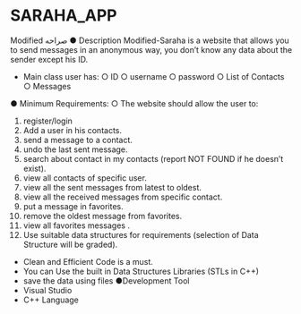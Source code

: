 # SARAHA_APP
Modified صراحه
● Description
Modified-Saraha is a website that allows you to send messages in an anonymous way, you 
don’t know any data about the sender except his ID.
- Main class user has:
○ ID
○ username
○ password
○ List of Contacts
○ Messages

● Minimum Requirements:
○  The website should allow the user to: 
1. register/login
2. Add a user in his contacts.
3. send a message to a contact.
4. undo the last sent message.
5. search about contact in my contacts (report NOT FOUND if he doesn’t exist).
6. view all contacts of specific user.
7. view all the sent messages from latest to oldest.
8. view all the received messages from specific contact.
9. put a message in favorites.
10. remove the oldest message from favorites.
11. view all favorites messages .
12.   Use suitable data structures for requirements (selection of Data Structure will be 
graded).
  - Clean and Efficient Code is a must.
  - You can Use the built in Data Structures Libraries (STLs in C++)
  - save the data using files
●Development Tool
- Visual Studio
- C++ Language 

